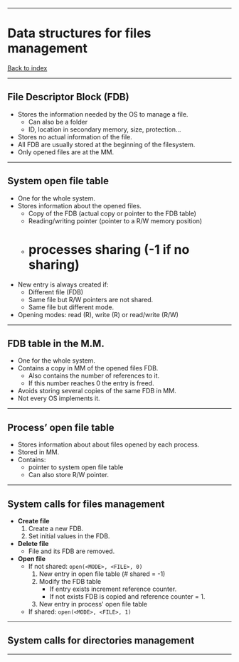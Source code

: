 
---
# Data structures for files management

[Back to index](../README.md)

---
## File Descriptor Block (FDB)

- Stores the information needed by the OS to manage a file.
	- Can also be a folder
	- ID, location in secondary memory, size, protection...
- Stores no actual information of the file.
- All FDB are usually stored at the beginning of the filesystem.
- Only opened files are at the MM.

---
## System open file table

- One for the whole system.
- Stores information about the opened files.
	- Copy of the FDB (actual copy or pointer to the FDB table)
	- Reading/writing pointer (pointer to a R/W memory position)
	-  # processes sharing (-1 if no sharing)
- New entry is always created if:
	- Different file (FDB)
	- Same file but R/W pointers are not shared.
	- Same file but different mode.
- Opening modes: read (R), write (R) or read/write (R/W)

---
## FDB table in the M.M.

- One for the whole system.
- Contains a copy in MM of the opened files FDB.
	- Also contains the number of references to it.
	- If this number reaches 0 the entry is freed.
- Avoids storing several copies of the same FDB in MM.
- Not every OS implements it.


---
## Process’ open file table

- Stores information about about files opened by each process.
- Stored in MM.
- Contains:
	- pointer to system open file table
	- Can also store R/W pointer.

---
## System calls for files management

- **Create file**
	1. Create a new FDB.
	2. Set initial values in the FDB.
- **Delete file**
	- File and its FDB are removed.
- **Open file**
	- If not shared:  `open(<MODE>, <FILE>, 0)`
		1. New entry in open file table (# shared = -1)
		2. Modify the FDB table
			- If entry exists increment reference counter.
			- If not exists FDB is copied and reference counter = 1.
		3. New entry in process' open file table
	- If shared: `open(<MODE>, <FILE>, 1)`

---
## System calls for directories management



---